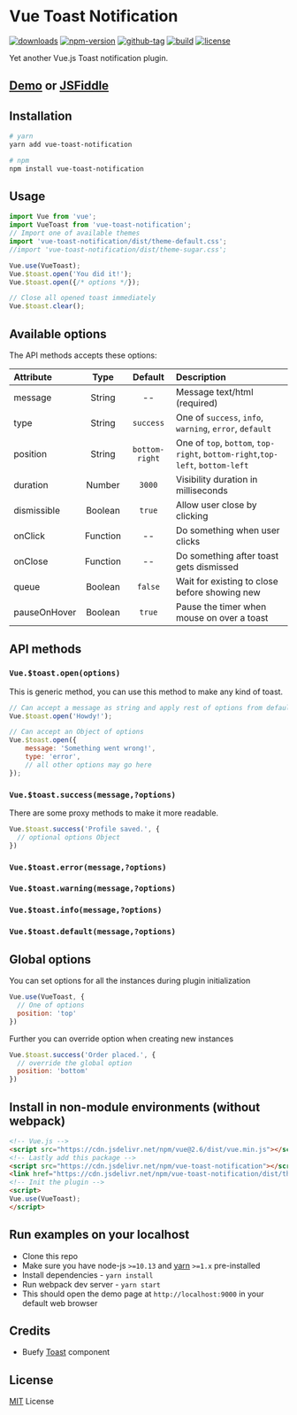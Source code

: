 # Vue Toast Notification

[![downloads](https://badgen.net/npm/dt/vue-toast-notification)](http://npm-stats.com/~packages/vue-toast-notification)
[![npm-version](https://badgen.net/npm/v/vue-toast-notification)](https://www.npmjs.com/package/vue-toast-notification)
[![github-tag](https://badgen.net/github/tag/ankurk91/vue-toast-notification)](https://github.com/ankurk91/vue-toast-notification/)
[![build](https://github.com/ankurk91/vue-toast-notification/workflows/build/badge.svg)](https://github.com/ankurk91/vue-toast-notification/actions)
[![license](https://badgen.net/github/license/ankurk91/vue-toast-notification)](https://yarnpkg.com/en/package/vue-toast-notification)

Yet another Vue.js Toast notification plugin.

## [Demo](https://ankurk91.github.io/vue-toast-notification) or [JSFiddle](https://jsfiddle.net/ankurk91/ebakcs62/)

## Installation
```bash
# yarn
yarn add vue-toast-notification

# npm
npm install vue-toast-notification
```

## Usage
```js
import Vue from 'vue';
import VueToast from 'vue-toast-notification';
// Import one of available themes
import 'vue-toast-notification/dist/theme-default.css';
//import 'vue-toast-notification/dist/theme-sugar.css';

Vue.use(VueToast);
Vue.$toast.open('You did it!');
Vue.$toast.open({/* options */});

// Close all opened toast immediately
Vue.$toast.clear();
```

## Available options
The API methods accepts these options:

| Attribute        | Type                | Default              | Description      |
| :---             | :---:               | :---:                | :---             |
|  message         | String              | --                   |  Message text/html (required)   |
|  type            | String              | `success`            |  One of `success`, `info`, `warning`, `error`, `default`  |
|  position        | String              | `bottom-right`       |  One of `top`, `bottom`, `top-right`, `bottom-right`,`top-left`, `bottom-left`  |
|  duration        | Number              | `3000`               |  Visibility duration in milliseconds    |
|  dismissible     | Boolean             | `true`               |  Allow user close by clicking    |
|  onClick         | Function            | --                   |  Do something when user clicks    |
|  onClose         | Function            | --                   |  Do something after toast gets dismissed    |
|  queue           | Boolean             | `false`              |  Wait for existing to close before showing new     |
|  pauseOnHover    | Boolean             | `true`               |  Pause the timer when mouse on over a toast    |
         
## API methods
### `Vue.$toast.open(options)`
This is generic method, you can use this method to make any kind of toast.
```js
// Can accept a message as string and apply rest of options from defaults
Vue.$toast.open('Howdy!');

// Can accept an Object of options
Vue.$toast.open({
    message: 'Something went wrong!',
    type: 'error',
    // all other options may go here
});
```
### `Vue.$toast.success(message,?options)`
There are some proxy methods to make it more readable.
```js
Vue.$toast.success('Profile saved.', {
  // optional options Object
})
```
### `Vue.$toast.error(message,?options)`
### `Vue.$toast.warning(message,?options)`
### `Vue.$toast.info(message,?options)`
### `Vue.$toast.default(message,?options)`

## Global options
You can set options for all the instances during plugin initialization
```js
Vue.use(VueToast, {
  // One of options
  position: 'top'
})
```
Further you can override option when creating new instances
```js
Vue.$toast.success('Order placed.', {
  // override the global option
  position: 'bottom'
})
```

## Install in non-module environments (without webpack)
```html
<!-- Vue.js -->
<script src="https://cdn.jsdelivr.net/npm/vue@2.6/dist/vue.min.js"></script>
<!-- Lastly add this package -->
<script src="https://cdn.jsdelivr.net/npm/vue-toast-notification"></script>
<link href="https://cdn.jsdelivr.net/npm/vue-toast-notification/dist/theme-default.css" rel="stylesheet">
<!-- Init the plugin -->
<script>
Vue.use(VueToast);
</script>
```

## Run examples on your localhost
* Clone this repo
* Make sure you have node-js `>=10.13` and [yarn](https://yarnpkg.com) `>=1.x` pre-installed
* Install dependencies - `yarn install`
* Run webpack dev server - `yarn start`
* This should open the demo page at `http://localhost:9000` in your default web browser 

## Credits
* Buefy [Toast](https://buefy.org/documentation/toast) component

## License
[MIT](LICENSE.txt) License
